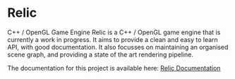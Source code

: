 # Relic
C++ / OpenGL Game Engine
Relic is a C++ / OpenGL game engine that is currently a work in progress. It aims to provide a clean and easy to learn API, with good documentation. It also focusses on maintaining an organised scene graph, and providing a state of the art rendering pipeline.

The documentation for this project is available here: [Relic Documentation](https://docs.mikagoetze.com)
